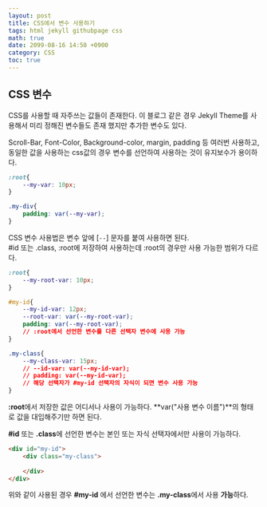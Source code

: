 ```yaml
---
layout: post
title: CSS에서 변수 사용하기
tags: html jekyll githubpage css
math: true
date: 2099-08-16 14:50 +0900
category: CSS
toc: true
---
```

## CSS 변수
CSS를 사용할 때 자주쓰는 값들이 존재한다.
이 블로그 같은 경우 Jekyll Theme를 사용해서 미리 정해진 변수들도 존재 했지만 추가한 변수도 있다.

Scroll-Bar, Font-Color, Background-color, margin, padding 등
여러번 사용하고, 동일한 값을 사용하는 css값의 경우 변수를 선언하여 사용하는 것이 유지보수가 용이하다.

```css
:root{
    --my-var: 10px;
}

.my-div{
    padding: var(--my-var);
}
```
CSS 변수 사용법은 변수 앞에 [`--`] 문자를 붙여 사용하면 된다.  
#id 또는 .class, :root에 저장하여 사용하는데 :root의 경우만 사용 가능한 범위가 다르다.  
```css
:root{
    --my-root-var: 10px;
}

#my-id{
    --my-id-var: 12px;
    --root-var: var(--my-root-var);
    padding: var(--my-root-var);
    // :root에서 선언한 변수를 다른 선택자 변수에 사용 가능
}

.my-class{
    --my-class-var: 15px;
    // --id-var: var(--my-id-var); 
    // padding: var(--my-id-var);
    // 해당 선택자가 #my-id 선택자의 자식이 되면 변수 사용 가능
}
```
**:root**에서 저장한 값은 어디서나 사용이 가능하다.
**var("사용 변수 이름")**의 형태로 값을 대입해주기만 하면 된다. 

**#id** 또는 **.class**에 선언한 변수는 본인 또는 자식 선택자에서만 사용이 가능하다.
```html
<div id="my-id">
    <div class="my-class">
        
    </div>
</div>
```
위와 같이 사용된 경우 **#my-id** 에서 선언한 변수는 **.my-class**에서 사용 **가능**하다.
